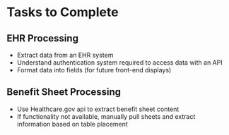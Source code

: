 # Tasks to Complete

## EHR Processing
- Extract data from an EHR system
- Understand authentication system required to access data with an API
- Format data into fields (for future front-end displays)

## Benefit Sheet Processing
- Use Healthcare.gov api to extract benefit sheet content
- If functionality not available, manually pull sheets and extract information based on table placement

